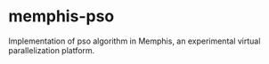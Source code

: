 # memphis-pso
Implementation of pso algorithm in Memphis, an experimental virtual parallelization platform.
